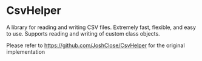 CsvHelper
=========

A library for reading and writing CSV files. Extremely fast, flexible, and easy to use. Supports reading and writing of custom class objects.

Please refer to https://github.com/JoshClose/CsvHelper for the original implementation
